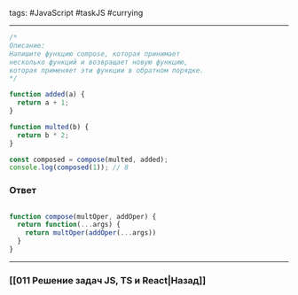 tags: #JavaScript #taskJS #currying 
____

```js
/*
Описание: 
Напишите функцию compose, которая принимает 
несколько функций и возвращает новую функцию, 
которая применяет эти функции в обратном порядке.
*/

function added(a) {
  return a + 1;
}

function multed(b) {
  return b * 2;
}

const composed = compose(multed, added);
console.log(composed(1)); // 8
```

### Ответ

```js

function compose(multOper, addOper) {
  return function(...args) {
    return multOper(addOper(...args))
  }
}

```

___
### [[011 Решение задач JS, TS и React|Назад]]